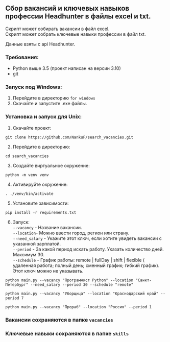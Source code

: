 ## Сбор вакансий и ключевых навыков профессии Headhunter в файлы excel и txt.

Скрипт может собирать вакансии в файл excel.<br>
Скрипт может собрать ключевые навыки профессии в файл txt.<br>

Данные взяты с api Headhunter.<br>

### Требования:
- Python выше 3.5 (проект написан на версии 3.10) 
- git

### Запуск под Windows:<br>
1. Перейдите в директорию `for windows`<br>
2. Скачайте и запустите .exe файлы.<br>

### Установка и запуск для Unix:

1. Скачайте проект:<br>

```commandline
git clone https://github.com/NankuF/search_vacancies.git
```

2. Перейдите в директорию:<br>

```commandline
cd search_vacancies
```

3. Создайте виртуальное окружение:<br>

```commandline
python -m venv venv
```

4. Активируйте окружение:<br>

```commandline
. ./venv/bin/activate
```
5. Установите зависимости:<br>

```commandline
pip install -r requirements.txt
```

6. Запуск:<br>
   `--vacancy` - Название вакансии.<br>
   `--location`- Можно ввести город, регион или страну.<br>
   `--need_salary` - Укажите этот ключ, если хотите увидеть вакансии с указанной зарплатой.<br>
   `--period` - За какой период искать работу. Указать количество дней. Максимум 30.<br>
   `--schedule` - График работы: remote | fullDay | shift | flexible (
   удаленная работа; полный день; сменный график; гибкий график).
   Этот ключ можно не указывать.

```commandline
python main.py --vacancy "Программист Python" --location "Санкт-Петербург" --need_salary --period 30 --schedule "remote"

```

```commandline
python main.py --vacancy "Уборщица" --location "Краснодарский край" --period 7

```

```commandline
python main.py --vacancy "Прораб" --location "Россия" --period 1

```


### Вакансии сохраняются в папке `vacancies`
### Ключевые навыки сохраняются в папке `skills`
